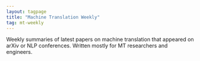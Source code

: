 ```yaml
---
layout: tagpage
title: "Machine Translation Weekly"
tag: mt-weekly
---
```


Weekly summaries of latest papers on machine translation that appeared on arXiv
or NLP conferences. Written mostly for MT researchers and engineers.
